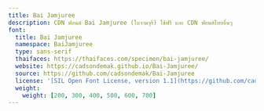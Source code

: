 ```yaml
---
title: Bai Jamjuree
description: CDN ฟอนต์ Bai Jamjuree (ใบจามจุรี) ใช้ฟรี และ CDN ฟอนต์ไทยอื่นๆ
font:
  title: Bai Jamjuree
  namespace: BaiJamjuree
  type: sans-serif
  thaifaces: https://thaifaces.com/specimen/bai-jamjuree/
  website: https://cadsondemak.github.io/Bai-Jamjuree/
  source: https://github.com/cadsondemak/Bai-Jamjuree
  license: '[SIL Open Font License, version 1.1](https://github.com/cadsondemak/Bai-Jamjuree/blob/master/OFL.txt)'
  weight:
    weight: [200, 300, 400, 500, 600, 700]
---
```


<div></div>
